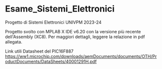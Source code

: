 # Esame_Sistemi_Elettronici
Progetto di Sistemi Elettronici UNIVPM 2023-24

Progetto svolto con MPLAB X IDE v6.20 con la versione più recente dell'Assembly (XC8). Per maggiori dettagli, leggere la relazione in pdf allegata.

Link utili Datasheet del PIC16F887 https://ww1.microchip.com/downloads/aemDocuments/documents/OTH/ProductDocuments/DataSheets/40001291H.pdf
